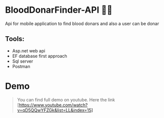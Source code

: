 # BloodDonarFinder-API :syringe::syringe:
Api for mobile application to find blood donars and also a user can be donar
## Tools:
- Asp.net web api
- EF database first approach
- Sql server
- Postman 

# Demo
> You can find full demo on youtube.
Here the link [https://www.youtube.com/watch?v=qD5QQwYFZGk&list=LL&index=15]

